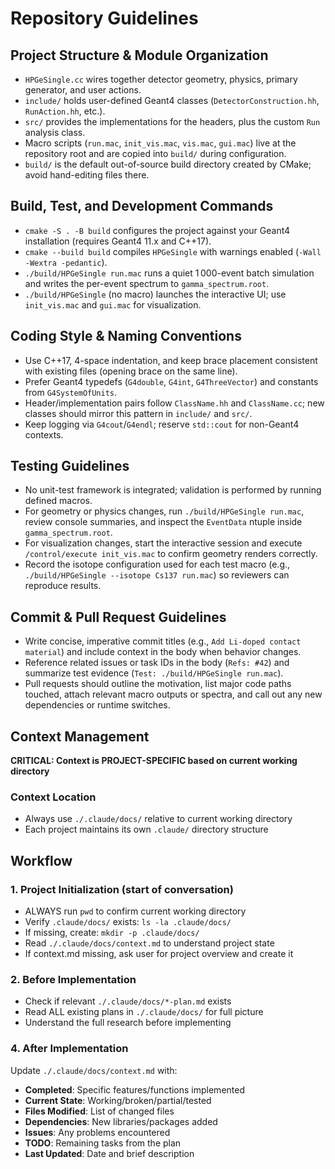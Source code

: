 # Repository Guidelines

## Project Structure & Module Organization
- `HPGeSingle.cc` wires together detector geometry, physics, primary generator, and user actions.
- `include/` holds user-defined Geant4 classes (`DetectorConstruction.hh`, `RunAction.hh`, etc.).
- `src/` provides the implementations for the headers, plus the custom `Run` analysis class.
- Macro scripts (`run.mac`, `init_vis.mac`, `vis.mac`, `gui.mac`) live at the repository root and are copied into `build/` during configuration.
- `build/` is the default out-of-source build directory created by CMake; avoid hand-editing files there.

## Build, Test, and Development Commands
- `cmake -S . -B build` configures the project against your Geant4 installation (requires Geant4 11.x and C++17).
- `cmake --build build` compiles `HPGeSingle` with warnings enabled (`-Wall -Wextra -pedantic`).
- `./build/HPGeSingle run.mac` runs a quiet 1 000-event batch simulation and writes the per-event spectrum to `gamma_spectrum.root`.
- `./build/HPGeSingle` (no macro) launches the interactive UI; use `init_vis.mac` and `gui.mac` for visualization.

## Coding Style & Naming Conventions
- Use C++17, 4-space indentation, and keep brace placement consistent with existing files (opening brace on the same line).
- Prefer Geant4 typedefs (`G4double`, `G4int`, `G4ThreeVector`) and constants from `G4SystemOfUnits`.
- Header/implementation pairs follow `ClassName.hh` and `ClassName.cc`; new classes should mirror this pattern in `include/` and `src/`.
- Keep logging via `G4cout`/`G4endl`; reserve `std::cout` for non-Geant4 contexts.

## Testing Guidelines
- No unit-test framework is integrated; validation is performed by running defined macros.
- For geometry or physics changes, run `./build/HPGeSingle run.mac`, review console summaries, and inspect the `EventData` ntuple inside `gamma_spectrum.root`.
- For visualization changes, start the interactive session and execute `/control/execute init_vis.mac` to confirm geometry renders correctly.
- Record the isotope configuration used for each test macro (e.g., `./build/HPGeSingle --isotope Cs137 run.mac`) so reviewers can reproduce results.

## Commit & Pull Request Guidelines
- Write concise, imperative commit titles (e.g., `Add Li-doped contact material`) and include context in the body when behavior changes.
- Reference related issues or task IDs in the body (`Refs: #42`) and summarize test evidence (`Test: ./build/HPGeSingle run.mac`).
- Pull requests should outline the motivation, list major code paths touched, attach relevant macro outputs or spectra, and call out any new dependencies or runtime switches.

## Context Management
**CRITICAL: Context is PROJECT-SPECIFIC based on current working directory**

### Context Location
- Always use `./.claude/docs/` relative to current working directory
- Each project maintains its own `.claude/` directory structure

## Workflow
### 1. Project Initialization (start of conversation)
- ALWAYS run `pwd` to confirm current working directory
- Verify `.claude/docs/` exists: `ls -la .claude/docs/`
- If missing, create: `mkdir -p .claude/docs/`
- Read `./.claude/docs/context.md` to understand project state
- If context.md missing, ask user for project overview and create it

### 2. Before Implementation
- Check if relevant `./.claude/docs/*-plan.md` exists
- Read ALL existing plans in `./.claude/docs/` for full picture
- Understand the full research before implementing

### 4. After Implementation
Update `./.claude/docs/context.md` with:
- **Completed**: Specific features/functions implemented
- **Current State**: Working/broken/partial/tested
- **Files Modified**: List of changed files
- **Dependencies**: New libraries/packages added
- **Issues**: Any problems encountered
- **TODO**: Remaining tasks from the plan
- **Last Updated**: Date and brief description
